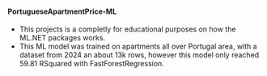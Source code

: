 #### PortugueseApartmentPrice-ML

- This projects is a completly for educational purposes on how the ML.NET packages works.
- This ML model was trained on apartments all over Portugal area, with a dataset from 2024 an about 13k rows, however this model only reached 59.81 RSquared with FastForestRegression.
